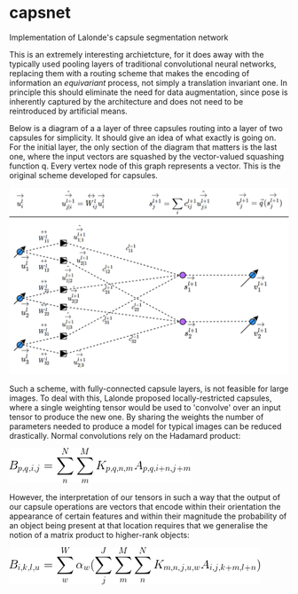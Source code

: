 # capsnet
Implementation of Lalonde's capsule segmentation network

This is an extremely interesting archietcture, for it does away with the typically used pooling layers of traditional convolutional neural networks, replacing them with a routing scheme that makes the encoding of information an _equivariant_ process, not simply a translation invariant one. In principle this should eliminate the need for data augmentation, since pose is inherently captured by the architecture and does not need to be reintroduced by artificial means.

Below is a diagram of a a layer of three capsules routing into a layer of two capsules for simplicity. It should give an idea of what exactly is going on. For the initial layer, the only section of the diagram that matters is the last one, where the input vectors are squashed by the vector-valued squashing function q. Every vertex node of this graph represents a vector. This is the original scheme
developed for capsules.

![CapsDiagram](https://raw.githubusercontent.com/JamesFitzpatrickTP/capsnet/master/CapsNet.PNG)

Such a scheme, with fully-connected capsule layers, is not feasible for large images. To deal with this, Lalonde proposed locally-restricted capsules, where a single weighting tensor would be used to 'convolve' over an input tensor to produce the new one. By 
sharing the weights the number of parameters needed to produce a model for typical images can be reduced drastically. Normal convolutions
rely on the Hadamard product:

![CapsDiagram](https://raw.githubusercontent.com/JamesFitzpatrickTP/capsnet/master/Hadamard.png)

However, the interpretation of our tensors in such a way that the output of our capsule operations are vectors that encode within their
orientation the appearance of certain features and within their magnitude the probability of an object being present at that location
requires that we generalise the notion of a matrix product to higher-rank objects:

![CapsDiagram](https://raw.githubusercontent.com/JamesFitzpatrickTP/capsnet/master/MatConv.png)

